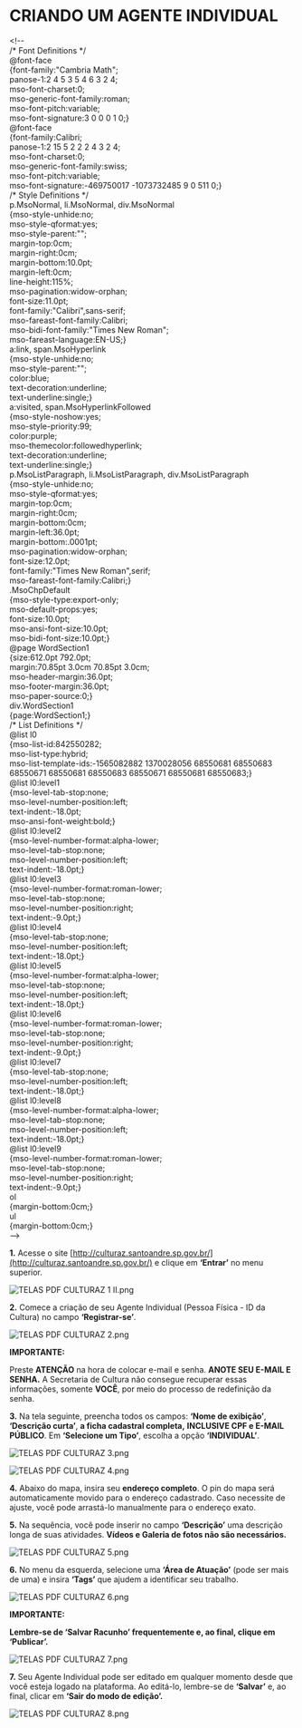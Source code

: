 # CRIANDO UM AGENTE INDIVIDUAL

  
&lt;!--  
 /\* Font Definitions \*/  
 @font-face  
	{font-family:"Cambria Math";  
	panose-1:2 4 5 3 5 4 6 3 2 4;  
	mso-font-charset:0;  
	mso-generic-font-family:roman;  
	mso-font-pitch:variable;  
	mso-font-signature:3 0 0 0 1 0;}  
@font-face  
	{font-family:Calibri;  
	panose-1:2 15 5 2 2 2 4 3 2 4;  
	mso-font-charset:0;  
	mso-generic-font-family:swiss;  
	mso-font-pitch:variable;  
	mso-font-signature:-469750017 -1073732485 9 0 511 0;}  
 /\* Style Definitions \*/  
 p.MsoNormal, li.MsoNormal, div.MsoNormal  
	{mso-style-unhide:no;  
	mso-style-qformat:yes;  
	mso-style-parent:"";  
	margin-top:0cm;  
	margin-right:0cm;  
	margin-bottom:10.0pt;  
	margin-left:0cm;  
	line-height:115%;  
	mso-pagination:widow-orphan;  
	font-size:11.0pt;  
	font-family:"Calibri",sans-serif;  
	mso-fareast-font-family:Calibri;  
	mso-bidi-font-family:"Times New Roman";  
	mso-fareast-language:EN-US;}  
a:link, span.MsoHyperlink  
	{mso-style-unhide:no;  
	mso-style-parent:"";  
	color:blue;  
	text-decoration:underline;  
	text-underline:single;}  
a:visited, span.MsoHyperlinkFollowed  
	{mso-style-noshow:yes;  
	mso-style-priority:99;  
	color:purple;  
	mso-themecolor:followedhyperlink;  
	text-decoration:underline;  
	text-underline:single;}  
p.MsoListParagraph, li.MsoListParagraph, div.MsoListParagraph  
	{mso-style-unhide:no;  
	mso-style-qformat:yes;  
	margin-top:0cm;  
	margin-right:0cm;  
	margin-bottom:0cm;  
	margin-left:36.0pt;  
	margin-bottom:.0001pt;  
	mso-pagination:widow-orphan;  
	font-size:12.0pt;  
	font-family:"Times New Roman",serif;  
	mso-fareast-font-family:Calibri;}  
.MsoChpDefault  
	{mso-style-type:export-only;  
	mso-default-props:yes;  
	font-size:10.0pt;  
	mso-ansi-font-size:10.0pt;  
	mso-bidi-font-size:10.0pt;}  
@page WordSection1  
	{size:612.0pt 792.0pt;  
	margin:70.85pt 3.0cm 70.85pt 3.0cm;  
	mso-header-margin:36.0pt;  
	mso-footer-margin:36.0pt;  
	mso-paper-source:0;}  
div.WordSection1  
	{page:WordSection1;}  
 /\* List Definitions \*/  
 @list l0  
	{mso-list-id:842550282;  
	mso-list-type:hybrid;  
	mso-list-template-ids:-1565082882 1370028056 68550681 68550683 68550671 68550681 68550683 68550671 68550681 68550683;}  
@list l0:level1  
	{mso-level-tab-stop:none;  
	mso-level-number-position:left;  
	text-indent:-18.0pt;  
	mso-ansi-font-weight:bold;}  
@list l0:level2  
	{mso-level-number-format:alpha-lower;  
	mso-level-tab-stop:none;  
	mso-level-number-position:left;  
	text-indent:-18.0pt;}  
@list l0:level3  
	{mso-level-number-format:roman-lower;  
	mso-level-tab-stop:none;  
	mso-level-number-position:right;  
	text-indent:-9.0pt;}  
@list l0:level4  
	{mso-level-tab-stop:none;  
	mso-level-number-position:left;  
	text-indent:-18.0pt;}  
@list l0:level5  
	{mso-level-number-format:alpha-lower;  
	mso-level-tab-stop:none;  
	mso-level-number-position:left;  
	text-indent:-18.0pt;}  
@list l0:level6  
	{mso-level-number-format:roman-lower;  
	mso-level-tab-stop:none;  
	mso-level-number-position:right;  
	text-indent:-9.0pt;}  
@list l0:level7  
	{mso-level-tab-stop:none;  
	mso-level-number-position:left;  
	text-indent:-18.0pt;}  
@list l0:level8  
	{mso-level-number-format:alpha-lower;  
	mso-level-tab-stop:none;  
	mso-level-number-position:left;  
	text-indent:-18.0pt;}  
@list l0:level9  
	{mso-level-number-format:roman-lower;  
	mso-level-tab-stop:none;  
	mso-level-number-position:right;  
	text-indent:-9.0pt;}  
ol  
	{margin-bottom:0cm;}  
ul  
	{margin-bottom:0cm;}  
--&gt;  


**1.**      Acesse o site [http://culturaz.santoandre.sp.gov.br/](http://culturaz.santoandre.sp.gov.br/) e clique em **‘Entrar’** no menu superior.

![TELAS PDF CULTURAZ 1 II.png](file:///C:/Users/break/AppData/Local/Packages/oice_16_974fa576_32c1d314_1798/AC/Temp/msohtmlclip1/01/clip_image002.gif)

**2.**      Comece a criação de seu Agente Individual \(Pessoa Física - ID da Cultura\) no campo **‘Registrar-se’**.

![TELAS PDF CULTURAZ 2.png](file:///C:/Users/break/AppData/Local/Packages/oice_16_974fa576_32c1d314_1798/AC/Temp/msohtmlclip1/01/clip_image004.gif)

**IMPORTANTE:**

Preste **ATENÇÃO** na hora de colocar e-mail e senha. **ANOTE SEU E-MAIL E SENHA.** A Secretaria de Cultura não consegue recuperar essas informações, somente **VOCÊ**, por meio do processo de redefinição da senha.

**3.**      Na tela seguinte, preencha todos os campos: **‘Nome de exibição’**, **‘Descrição curta’**, **a ficha cadastral completa,** **INCLUSIVE CPF e E-MAIL PÚBLICO**. Em **‘Selecione um Tipo’**, escolha a opção **‘INDIVIDUAL’**.

![TELAS PDF CULTURAZ 3.png](file:///C:/Users/break/AppData/Local/Packages/oice_16_974fa576_32c1d314_1798/AC/Temp/msohtmlclip1/01/clip_image006.gif)

![TELAS PDF CULTURAZ 4.png](file:///C:/Users/break/AppData/Local/Packages/oice_16_974fa576_32c1d314_1798/AC/Temp/msohtmlclip1/01/clip_image008.gif)

**4.**      Abaixo do mapa, insira seu **endereço completo**. O pin do mapa será automaticamente movido para o endereço cadastrado. Caso necessite de ajuste, você pode arrastá-lo manualmente para o endereço exato.

**5.**      Na sequência, você pode inserir no campo **‘Descrição’** uma descrição longa de suas atividades. **Vídeos e Galeria de fotos não são necessários.**

![TELAS PDF CULTURAZ 5.png](file:///C:/Users/break/AppData/Local/Packages/oice_16_974fa576_32c1d314_1798/AC/Temp/msohtmlclip1/01/clip_image010.gif)

**6.**      No menu da esquerda, selecione uma **‘Área de Atuação’** \(pode ser mais de uma\) e insira **‘Tags’** que ajudem a identificar seu trabalho.

![TELAS PDF CULTURAZ 6.png](file:///C:/Users/break/AppData/Local/Packages/oice_16_974fa576_32c1d314_1798/AC/Temp/msohtmlclip1/01/clip_image012.gif)

**IMPORTANTE:**

**Lembre-se de ‘Salvar Racunho’ frequentemente e, ao final, clique em ‘Publicar’.**

![TELAS PDF CULTURAZ 7.png](file:///C:/Users/break/AppData/Local/Packages/oice_16_974fa576_32c1d314_1798/AC/Temp/msohtmlclip1/01/clip_image014.gif)

**7.**      Seu Agente Individual pode ser editado em qualquer momento desde que você esteja logado na plataforma. Ao editá-lo, lembre-se de **‘Salvar’** e, ao final, clicar em **‘Sair do modo de edição’.**

![TELAS PDF CULTURAZ 8.png](file:///C:/Users/break/AppData/Local/Packages/oice_16_974fa576_32c1d314_1798/AC/Temp/msohtmlclip1/01/clip_image016.gif)

